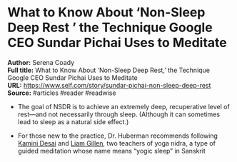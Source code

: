 # What to Know About ‘Non-Sleep Deep Rest ’ the Technique Google CEO Sundar Pichai Uses to Meditate

**Author:** Serena Coady  
**Full title:** What to Know About ‘Non-Sleep Deep Rest,’ the Technique Google CEO Sundar Pichai Uses to Meditate  
**URL:** https://www.self.com/story/sundar-pichai-non-sleep-deep-rest  
**Source:** #articles #reader #readwise

- The goal of NSDR is to achieve an extremely deep, recuperative level of rest—and not necessarily through sleep. (Although it can sometimes lead to sleep as a natural side effect.) 
   
- For those new to the practice, Dr. Huberman recommends following [Kamini Desai](https://open.spotify.com/artist/0QXL4xYwuj9hukYUHQIGz8) and [Liam Gillen](https://www.youtube.com/watch?v=FroVfmOtaps), two teachers of yoga nidra, a type of guided meditation whose name means “yogic sleep” in Sanskrit 
   

